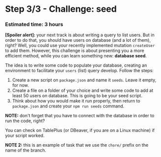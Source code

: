 # Step 3/3 - Challenge: seed
### Estimated time: 3 hours

**[Spoiler alert]:** your next track is about writing a query to list users. But in order to do that, you should have users on database (and a lot of them), right? Well, you could use your recently implemented mutation `createUser` to add them. However, this challenge is about presenting you a more efficient method, while you can learn something new: **database seed**.

The idea is to write some code to populate your database, creating an environment to facilitate your `users` (list) query develop. Follow the steps:

1. Create a new script on `package.json` and name it `seeds`. Leave it empty, for now.
1. Create a file on a folder of your choice and write some code to add at least 50 users on database. This is going to be your seed script.
1. Think about how you would make it run properly, then return to `package.json` and create your `npm run seeds` command.

**NOTE:** don't forget that you have to connect with the database in order to run the code, right?

You can check on TablePlus (or DBeaver, if you are on a Linux machine) if your script worked.

**NOTE 2:** this is an example of task that we use the `chore/` prefix on the name of the branch.
